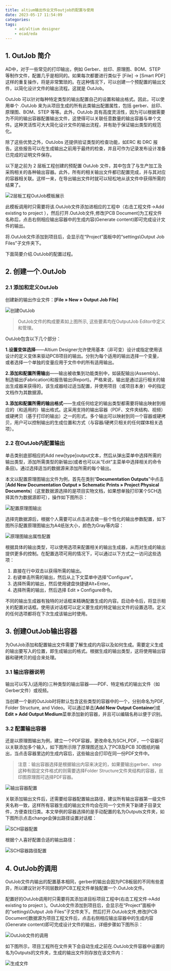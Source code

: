 ```yaml
---
title: altium输出作业文件outjob的配置与使用
date: 2023-05-17 11:54:09
categories:
tags:
    - ad/altium designer
    - ecad/eda
---
```


## 1. OutJob 简介

AD中，对于一些常见的打印输出，例如 Gerber、丝印、原理图、BOM、STEP 等制作文件，配置几乎是相同的。如果每次都要进行类似于 [File] → [Smart PDF] 这样的重复操作，将是非常繁琐的。在这种情况下，可以创建一个预配置的输出文件，以简化设计文件的输出流程。这就是 OutJob。

OutJob 可以针对每种特定类型的输出配置自己的设置和输出格式。因此，可以使用单个 .OutJob 来为从项目生成的所有此类输出配置属性，包括 gerber、丝印、原理图、BOM、STEP 等等。此外，OutJob 具有高度灵活性，因为可以根据需要为不同的输出容器配置输出文件，这使得可以关联任意数量的输出容器与单个文件。这种灵活性可大大简化设计文件的输出流程，并有助于保证输出类型的规范化。

除了这些优势之外，OutJobs 还提供验证类型的检查功能，如ERC 和 DRC 报告。这些报告可以在生成输出之前用于最终的检查，并且可作为记录发布设计准备已完成的证明文件保存。

<!-- more -->

以下是之前为 2 层板工程创建的预配置 OutJob 文件，其中包含了与生产加工及采购相关的各种输出容器。此外，所有的相关输出文件都已配置完成，并与其对应的容器相关联。这样一来，在导出输出文件时就可以轻松地从该文件中获得所需的结果了。

![2层板工程OutJob模板展示](https://imgs.boringhex.top/blog/成品模板展示.jpg)

此模板调用时只需要将该.OutJob文件添加进相应的工程中（右击工程文件→Add existing to project ），然后打开.OutJob文件,修改[PCB Document]为工程文件名称后，点击右侧相应输出容器中的生成内容(Generate content)即可完成设计文件的输出。

将.OutJob文件添加到项目后，会显示在“Project”面板中的“settings\Output Job Files”子文件夹下。

下面简要介绍.OutJob的配置过程。

## 2. 创建一个.OutJob

### 2.1 添加和定义OutJob

创建新的输出作业文件：**[File » New » Output Job File]**

![创建OutJob](https://imgs.boringhex.top/blog/创建OutJob.jpg)

> OutJob文件的构成要素如上图所示, 这些要素均在OutputJob Editor中定义和管理。

OutJob包含以下几个部分：

**1.设置变体选择**——Altium Designer允许使用基本（非可变）设计或指定使用该设计的定义变体来驱动PCB项目的输出。分别为每个适用的输出选择一个变量，或者选择一个单独的变量应用于文件中的所有适用输出。

**2.添加和配置所需输出**——输出被收集到功能类别中，如装配输出(Assembly)、制造输出(Fabrication)和报告输出(Report)。严格来说，输出是通过运行相关的输出生成器来获得的，该生成器经过适当配置，并使用项目（或项目本身）中的指定文档作为其数据源。

**3.添加和配置所需的输出格式**——生成任何给定的输出类型都需要将输出映射到相应的（和适用的）输出格式。这采用支持的输出容器（PDF、文件夹结构、视频）或硬拷贝（基于打印的输出）之一的形式。多个输出可以映射到同一个容器或硬拷贝，用户可以控制输出的生成位置和方式（与容器/硬拷贝相关的任何媒体相关选项）。

### 2.2 在OutJob内配置输出

单击类别底部相应的Add new[type]output文本，然后从弹出菜单中选择所需的输出类型，添加所需类型的新输出(或者也可以从“Edit”主菜单中选择相关的命令条目)。通过选择适当的数据源来添加所需的每个输出。

本文以配置原理图输出文件为例，首先在类别“**Documentation Outputs**”中点击[**Add New Documentation Output » Schematic Prints » Project Physical Documents**]（这里数据源选择的是项目实物文档，如果想单独打印某个SCH选择其作为数据源即可），操作如下图所示：

![配置原理图输出](https://imgs.boringhex.top/blog/配置原理图输出.jpg)

选择完数据源后，根据个人需要可以点击进去做一些个性化的输出参数配置，如下图所示配置原理图输出为A4纸张大小，颜色为Gray等内容：

![原理图输出属性配置](https://imgs.boringhex.top/blog/原理图输出属性配置.jpg)

根据具体的输出类型，可以使用选项来配置相关的输出生成器，从而对生成的输出提供更多的控制。在配置选项可用的情况下，可以通过以下方式之一访问这些选项：

1. 直接在行中双击以获得所需的输出。
2. 右键单击所需的输出，然后从上下文菜单中选择“Configure”。
3. 选择所需的输出，然后使用键盘快捷键Alt+Enter。
4. 选择所需的输出，然后选择 Edit » Configure命令。

不同的输出生成器有独特的对话框来精确配置生成的内容。启动命令后，将显示相关的配置对话框。使用该对话框可以定义要生成的特定输出文件的设置选项。定义的任何选项都将在下次生成该输出时使用。

## 3. 创建OutJob输出容器

为OutJob添加和配置输出文件需要了解生成的内容以及如何生成。需要定义生成的输出要写入的位置，即生成输出的格式。根据生成的输出类型，这将使用输出容器和硬拷贝的组合来处理。

### 3.1 输出容器说明

输出可以写入(适用的)三种类型的输出容器——PDF、特定格式的输出文件（如Gerber文件）或视频。

当创建一个新的OutJob时将默认包含这些类型的容器中的一个，分别命名为PDF, Folder Structure, and Video。可以通过单击[**Add New Output Container**]或**Edit » Add Output Medium**菜单添加新的容器，并且可以编辑名称以便于识别。
### 3.2 配置输出容器

还是以原理图输出为例，建立一个PDF容器，更改命名为SCH_PDF，一个容器可以关联添加多个输入，如下图所示除了原理图还加入了PCB及PCB 3D图纸的输出，当点击容器里边的生成内容后，这些输出会打印在同一份PDF文件中。

> 注意：输出容器选择是根据输出内容来决定的，如果要输出gerber、step这种有固定文件格式的则需要选择Folder Structure文件夹结构的容器，丝印图原理图可选择PDF容器。

![输出容器配置](https://imgs.boringhex.top/blog/SCH容器配置举例1.jpg)

关联添加输出文件后，还需要给容器配置输出路径，建议所有输出容器第一级文件夹名称一致，这样所有容器生成的输出文件均会在同一个文件夹下新建子目录文件，方便查找归类。本文举例的容器选择的是手动配置的名为Outputs文件夹，如下图所示点击change会弹出路径设置对话框：

![SCH容器配置](https://imgs.boringhex.top/blog/SCH容器配置2.jpg)

根据个人喜好配置合适的输出路径：

![SCH容器路径配置](https://imgs.boringhex.top/blog/SCH容器路径配置.jpg) 

## 4. OutJob的调用

OutJob文件内输出的配置基本相同，gerber的输出会因为PCB板层的不同有些差异，所以建议针对不同层数的PCB工程文件单独配置一个.OutJob文件。

配置好的OutJob调用时只需要将其添加进目标项目工程中(右击工程文件→Add existing to project )。OutJob文件添加到项目后，会显示在“Project”面板中的“settings\Output Job Files”子文件夹下。然后打开.OutJob文件,修改[PCB Document]数据源为项目工程文件后，点击右侧相应输出容器中的生成内容(Generate content)即可完成设计文件的输出，详细步骤如下图所示：

![OutJob文件的调用](https://imgs.boringhex.top/blog/OutJob文件的调用.jpg)

如下图所示，项目工程所在文件夹下会自动生成之前在.OutJob文件容器中设置的名为Outputs的文件夹，生成的输出文件则存放在该文件内：

![生成文件](https://imgs.boringhex.top/blog/生成文件.jpg)   

